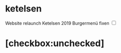 # ketelsen

Website relaunch Ketelsen 2019
Burgermenü fixen
<input type="checkbox"/>
# [checkbox:unchecked]
